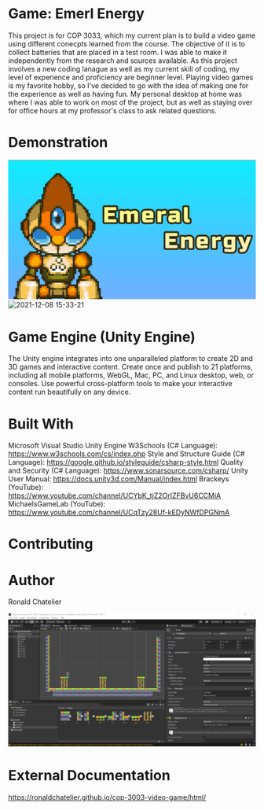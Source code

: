 # Game: Emerl Energy

This project is for COP 3033, which my current plan is to build a video game using different conecpts learned from the course. The objective of it is to collect batteries that are placed in a test room. I was able to make it independently from the research and sources available. As this project involves a new coding lanague as well as my current skill of coding, my level of experience and proficiency are beginner level. Playing video games is my favorite hobby, so I've decided to go with the idea of making one for the experience as well as having fun. My personal desktop at home was where I was able to work on most of the project, but as well as staying over for office hours at my professor's class to ask related questions.  

# Demonstration

![screenshot](Game%20Title.png)
![2021-12-08 15-33-21](https://user-images.githubusercontent.com/62119544/145282108-abc81f3f-80dc-43f8-8b8c-c1b03df3f682.gif)





# Game Engine (Unity Engine)

The Unity engine integrates into one unparalleled platform to create 2D and 3D games and interactive content. Create once and publish to 21 platforms, including all mobile platforms, WebGL, Mac, PC, and Linux desktop, web, or consoles. Use powerful cross-platform tools to make your interactive content run beautifully on any device.

# Built With

Microsoft Visual Studio
Unity Engine
W3Schools (C# Language): https://www.w3schools.com/cs/index.php
Style and Structure Guide (C# Language): https://google.github.io/styleguide/csharp-style.html
Quality and Security (C# Language): https://www.sonarsource.com/csharp/
Unity User Manual: https://docs.unity3d.com/Manual/index.html
Brackeys (YouTube): https://www.youtube.com/channel/UCYbK_tjZ2OrIZFBvU6CCMiA
MichaelsGameLab (YouTube): https://www.youtube.com/channel/UCqTzy28Uf-kEDyNWfDPGNmA

# Contributing

# Author

Ronald Chatelier

![screenshot](Game(Progress%202).PNG)

# External Documentation

https://ronaldchatelier.github.io/cop-3003-video-game/html/




